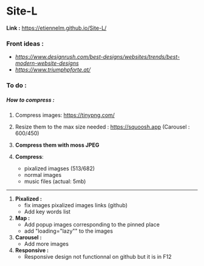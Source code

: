 # Site-L
**Link :** https://etiennelm.github.io/Site-L/  

### Front ideas : 
 - *https://www.designrush.com/best-designs/websites/trends/best-modern-website-designs*  
 - *https://www.triumphpforte.at/*

### To do :
##### How to compress : 
1. Compress images: https://tinypng.com/  
2.  Resize them to the max size needed : https://squoosh.app (Carousel : 600/450)  
3. **Compress them with moss JPEG** 

4. **Compress**:
   - pixalized imagses (513/682)
   - normal images
   - music files (actual: 5mb)

--- 
1. **Pixalized :** 
   - fix images pixalized images links (github)
   - Add key words list
2. **Map :**
   - Add popup images corresponding to the pinned place
   - add "loading="lazy"" to the images
3. **Carousel :**
   - Add more images  
4. **Responsive :**
    - Responsive design not functionnal on github but it is in F12
